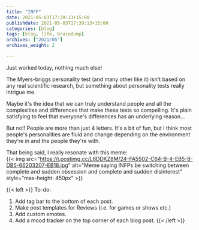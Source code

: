 ```yaml
---
title: "INFP"
date: 2021-05-03T17:39:13+15:00
publishdate: 2021-05-03T17:39:13+15:00
categories: [blog]
tags: [blog, life, braindump]
archives: ["2021/05"]
archives_weight: 2

---
```


Just worked today, nothing much else!  

The Myers-briggs personality test (and many other like it) isn't based on any real scientific research, but something about personality tests really intrigue me.  

Maybe it's the idea that we can truly understand people and all the complexities and differences that make these tests so compelling. It's plain satisfying to feel that everyone's differences has an underlying reason...  

But no!! People are more than just 4 letters. It's a bit of fun, but I think most people's personalities are fluid and change depending on the environment they're in and the people they're with.

<!--more-->

That being said, I really resonate with this meme:  
{{< img src="https://i.postimg.cc/L6DDKZ8M/24-FA5502-C64-B-4-EB5-8-DB5-66203207-EB18.jpg" alt="Meme saying INFPs be switching between complete and sudden obsession and complete and sudden disinterest" style="max-height: 450px" >}}

{{< left >}}
To-do: <br>
1. Add tag bar to the bottom of each post. <br>
2. Make post templates for Reviews (i.e. for games or shows etc.) <br>
3. Add custom emotes. <br>
4. Add a mood tracker on the top corner of each blog post.
{{< /left >}}
